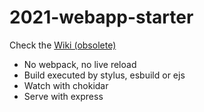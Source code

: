 # 2021-webapp-starter <!-- omit in toc -->

Check the [Wiki (obsolete)](https://github.com/FuriouZz/2021-webapp-starter/wiki)

* No webpack, no live reload
* Build executed by stylus, esbuild or ejs
* Watch with chokidar
* Serve with express